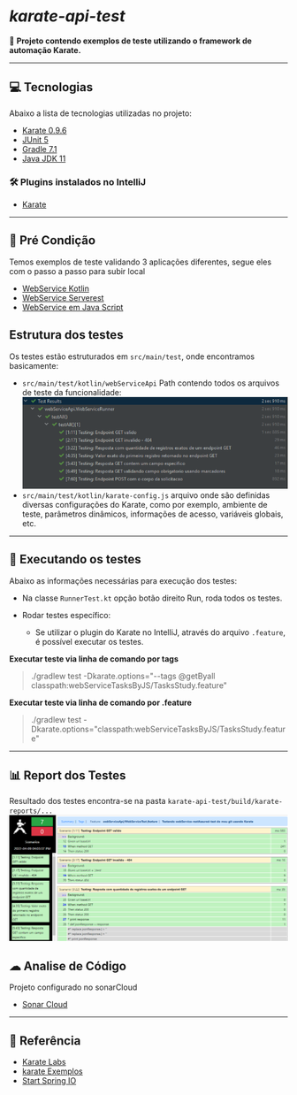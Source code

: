 # *karate-api-test*
🎯 **Projeto contendo exemplos de teste utilizando o framework de automação Karate.**

---

## 💻 Tecnologias
Abaixo a lista de tecnologias utilizadas no projeto:
* [Karate 0.9.6](https://github.com/intuit/karate)
* [JUnit 5](https://junit.org/junit5/)
* [Gradle 7.1](https://docs.gradle.org/7.1/release-notes.html)
* [Java JDK 11](https://jdk.java.net/11/)

### 🛠️ Plugins instalados no IntelliJ
* [Karate](https://plugins.jetbrains.com/plugin/19232-karate)

---

## 🔨 Pré Condição 
Temos exemplos de teste validando 3 aplicações diferentes, segue eles com o passo a passo para subir local
* [WebService Kotlin](https://github.com/diegomachadoti/webService-restAssured-test)
* [WebService Serverest](https://serverest.dev/)
* [WebService em Java Script](https://github.com/diegomachadoti/api-full-stack-be-fe)

## Estrutura dos testes
Os testes estão estruturados em `src/main/test`, onde encontramos basicamente:
- `src/main/test/kotlin/webServiceApi` Path contendo todos os arquivos de teste da funcionalidade:
![img_1.png](img_1.png)
- `src/main/test/kotlin/karate-config.js` arquivo onde são definidas diversas configurações do Karate, como por exemplo, ambiente de teste, parâmetros dinâmicos, informações de acesso, variáveis globais, etc.

---
## 🚀 Executando os testes
Abaixo as informações necessárias para execução dos testes:
- Na classe `RunnerTest.kt` opção botão direito Run, roda todos os testes.

- Rodar testes específico:
    - Se utilizar o plugin do Karate no IntelliJ, através do arquivo `.feature`, é possível executar os testes.

**Executar teste via linha de comando por tags**
> ./gradlew test -Dkarate.options="--tags @getByall classpath:webServiceTasksByJS/TasksStudy.feature"

**Executar teste via linha de comando por .feature**
> ./gradlew test -Dkarate.options="classpath:webServiceTasksByJS/TasksStudy.feature"

---
## 📊 Report dos Testes
Resultado dos testes encontra-se na pasta `karate-api-test/build/karate-reports/...`
![img.png](img.png)

## ☁ Analise de Código
Projeto configurado no sonarCloud
* [Sonar Cloud](https://sonarcloud.io/summary/overall?id=diegomachadoti_karate-api-test)

---
## 🔗 Referência
* [Karate Labs](https://karatelabs.github.io/karate/)
* [karate Exemplos](https://github.com/karatelabs/karate/tree/master/karate-junit4/src/test/java/com/intuit/karate/junit4/demos)
* [Start Spring IO](https://start.spring.io/)